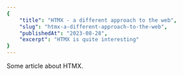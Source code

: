 ```yaml
---
{
    "title": "HTMX - a different approach to the web",
    "slug": "htmx-a-different-approach-to-the-web",
    "publishedAt": "2023-08-28",
    "excerpt": "HTMX is quite interesting"
}
---
```

Some article about HTMX.
